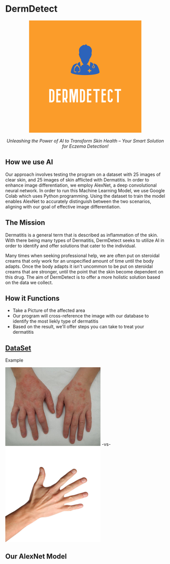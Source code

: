 # **DermDetect**

<div align="center">
  <img src="DermDetectLogo.png" alt="Logo">
  
  *Unleashing the Power of AI to Transform Skin Health – Your Smart Solution for Eczema Detection!*
</div>

## **How we use AI**
Our approach involves testing the program on a dataset with 25 images of clear skin, and 25 images of skin afflicted with Dermatitis. In order to enhance image differentiation, we employ AlexNet, a deep convolutional neural network. In order to run this Machine Learning Model, we use Google Colab which uses Python programming. Using the dataset to train the model enables AlexNet to accurately distinguish between the two scenarios, aligning with our goal of effective image differentiation.

## **The Mission**
Dermatitis is a general term that is described as inflammation of the skin. With there being many types of Dermatitis, DermDetect seeks to utilize AI in order to identify and offer solutions that cater to the individual.

Many times when seeking professional help, we are often put on steroidal creams that only work for an unspecified amount of time until the body adapts. Once the body adapts it isn't uncommon to be put on steroidal creams that are stronger, until the point that the skin become dependent on this drug. The aim of DermDetect is to offer a more holistic solution based on the data we collect.

## **How it Functions**
+ Take a Picture of the affected area
+ Our program will cross-reference the image with our database to identify the most liekly type of dermatitis
+ Based on the result, we'll offer steps you can take to treat your dermatitis


## **[DataSet](https://docs.google.com/presentation/d/1de_ewFR2glJJFp4gsO9khWyvU8vNgPfl83DX63S9vN8/edit#slide=id.p)**
Example

<img src="Dermatitis2015.jpg" alt="Logo" width="300"/>    -vs-   <img src="stockhand.jpg" alt="Logo" width="300"/>



## **Our AlexNet Model**


